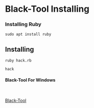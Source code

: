 # Black-Tool Installing

### Installing Ruby
```
sudo apt install ruby
```

## Installing
```
ruby hack.rb

hack
```

#### Black-Tool For Windows
<br>

[Black-Tool](https://github.com/mrprogrammer2938/Black-Tool-Windows)
<br>


